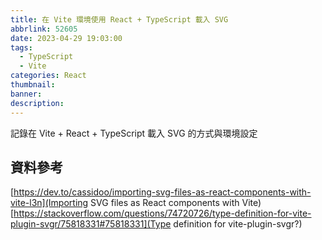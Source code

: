 ```yaml
---
title: 在 Vite 環境使用 React + TypeScript 載入 SVG
abbrlink: 52605
date: 2023-04-29 19:03:00
tags:
  - TypeScript
  - Vite
categories: React
thumbnail:
banner:
description:
---
```


<!-- @format -->

記錄在 Vite + React + TypeScript 載入 SVG 的方式與環境設定

<!-- more -->

## 資料參考

[https://dev.to/cassidoo/importing-svg-files-as-react-components-with-vite-l3n](Importing SVG files as React components with Vite)
[https://stackoverflow.com/questions/74720726/type-definition-for-vite-plugin-svgr/75818331#75818331](Type definition for vite-plugin-svgr?)
